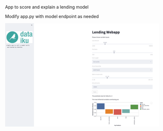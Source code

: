 App to score and explain a lending model

Modify app.py with model endpoint as needed

![Example](/Images/sample.png)